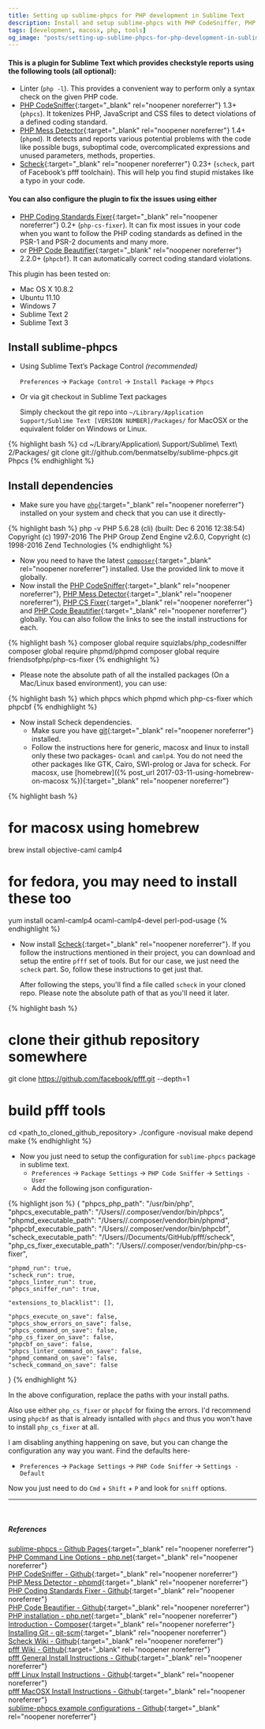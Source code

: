 ```yaml
---
title: Setting up sublime-phpcs for PHP development in Sublime Text
description: Install and setup sublime-phpcs with PHP CodeSniffer, PHP Coding Standard Fixer, Linter, Mess Detector and scheck from fb/pfff for Sublime Text 3
tags: [development, macosx, php, tools]
og_image: "posts/setting-up-sublime-phpcs-for-php-development-in-sublime-text/phpcs.jpg"
---
```



#### This is a plugin for Sublime Text which provides checkstyle reports using the following tools (all optional):

* Linter (`php -l`). This provides a convenient way to perform only a syntax check on the given PHP code.
* [PHP CodeSniffer](https://github.com/squizlabs/PHP_CodeSniffer){:target="_blank" rel="noopener noreferrer"} 1.3+ (`phpcs`). It tokenizes PHP, JavaScript and CSS files to detect violations of a defined coding standard.
* [PHP Mess Detector](https://phpmd.org/){:target="_blank" rel="noopener noreferrer"} 1.4+ (`phpmd`). It detects and reports various potential problems with the code like possible bugs, suboptimal code, overcomplicated expressions and unused parameters, methods, properties.
* [Scheck](https://github.com/facebook/pfff/wiki/Scheck){:target="_blank" rel="noopener noreferrer"} 0.23+ (`scheck`, part of Facebook’s pfff toolchain). This will help you find stupid mistakes like a typo in your code.


#### You can also configure the plugin to fix the issues using either

* [PHP Coding Standards Fixer](https://github.com/FriendsOfPHP/PHP-CS-Fixer){:target="_blank" rel="noopener noreferrer"} 0.2+ (`php-cs-fixer`). It can fix most issues in your code when you want to follow the PHP coding standards as defined in the PSR-1 and PSR-2 documents and many more.
* or [PHP Code Beautifier](https://github.com/squizlabs/PHP_CodeSniffer){:target="_blank" rel="noopener noreferrer"} 2.2.0+ (`phpcbf`). It can automatically correct coding standard violations.

This plugin has been tested on:

* Mac OS X 10.8.2
* Ubuntu 11.10
* Windows 7
* Sublime Text 2
* Sublime Text 3


## Install sublime-phpcs

* Using Sublime Text’s Package Control _(recommended)_

  `Preferences` -> `Package Control` -> `Install Package` -> `Phpcs`

* Or via git checkout in Sublime Text packages

  Simply checkout the git repo into `~/Library/Application Support/Sublime Text [VERSION NUMBER]/Packages/` for MacOSX or the equivalent folder on Windows or Linux.

{% highlight bash %}
cd ~/Library/Application\ Support/Sublime\ Text\ 2/Packages/
git clone git://github.com/benmatselby/sublime-phpcs.git Phpcs
{% endhighlight %}


## Install dependencies

* Make sure you have [`php`](http://php.net/manual/en/install.php){:target="_blank" rel="noopener noreferrer"} installed on your system and check that you can use it directly-

{% highlight bash %}
php -v
    PHP 5.6.28 (cli) (built: Dec  6 2016 12:38:54)
    Copyright (c) 1997-2016 The PHP Group
    Zend Engine v2.6.0, Copyright (c) 1998-2016 Zend Technologies
{% endhighlight %}

* Now you need to have the latest [`composer`](https://getcomposer.org/doc/00-intro.md){:target="_blank" rel="noopener noreferrer"} installed. Use the provided link to move it globally.
* Now install the [PHP CodeSniffer](https://github.com/squizlabs/PHP_CodeSniffer){:target="_blank" rel="noopener noreferrer"}, [PHP Mess Detector](https://phpmd.org/){:target="_blank" rel="noopener noreferrer"}, [PHP CS Fixer](https://github.com/FriendsOfPHP/PHP-CS-Fixer){:target="_blank" rel="noopener noreferrer"} and [PHP Code Beautifier](https://github.com/squizlabs/PHP_CodeSniffer){:target="_blank" rel="noopener noreferrer"} globally. You can also follow the links to see the install instructions for each.

{% highlight bash %}
composer global require squizlabs/php_codesniffer
composer global require phpmd/phpmd
composer global require friendsofphp/php-cs-fixer
{% endhighlight %}

* Please note the absolute path of all the installed packages (On a Mac/Linux based environment), you can use:

{% highlight bash %}
which phpcs
which phpmd
which php-cs-fixer
which phpcbf
{% endhighlight %}

* Now install Scheck dependencies.
  * Make sure you have [git](https://git-scm.com/book/en/v2/Getting-Started-Installing-Git){:target="_blank" rel="noopener noreferrer"} installed.
  * Follow the instructions here for generic, macosx and linux to install only these two packages- `Ocaml` and `camlp4`. You do not need the other packages like GTK, Cairo, SWI-prolog or Java for scheck.
    For macosx, use [homebrew]({% post_url 2017-03-11-using-homebrew-on-macosx %}){:target="_blank" rel="noopener noreferrer"}

{% highlight bash %}
# for macosx using homebrew
brew install objective-caml camlp4

# for fedora, you may need to install these too
yum install ocaml-camlp4 ocaml-camlp4-devel perl-pod-usage
{% endhighlight %}

* Now install [Scheck](https://github.com/facebook/pfff/wiki/Main#install){:target="_blank" rel="noopener noreferrer"}. If you follow the instructions mentioned in their project, you can download and setup the entire `pfff` set of tools. But for our case, we just need the `scheck` part. So, follow these instructions to get just that.

  After following the steps, you'll find a file called `scheck` in your cloned repo. Please note the absolute path of that as you'll need it later.

{% highlight bash %}
# clone their github repository somewhere
git clone https://github.com/facebook/pfff.git --depth=1

# build pfff tools
cd <path_to_cloned_github_repository>
./configure -novisual
make depend
make
{% endhighlight %}

* Now you just need to setup the configuration for `sublime-phpcs` package in sublime text.
  * `Preferences` -> `Package Settings` -> `PHP Code Sniffer` -> `Settings - User`
  * Add the following json configuration-

{% highlight json %}
{
    "phpcs_php_path": "/usr/bin/php",
    "phpcs_executable_path": "/Users/<username>/.composer/vendor/bin/phpcs",
    "phpmd_executable_path": "/Users/<username>/.composer/vendor/bin/phpmd",
  "phpcbf_executable_path": "/Users/<username>/.composer/vendor/bin/phpcbf",
    "scheck_executable_path": "/Users/<username>/Documents/GitHub/pfff/scheck",
    "php_cs_fixer_executable_path": "/Users/<username>/.composer/vendor/bin/php-cs-fixer",

    "phpmd_run": true,
    "scheck_run": true,
    "phpcs_linter_run": true,
    "phpcs_sniffer_run": true,

    "extensions_to_blacklist": [],

    "phpcs_execute_on_save": false,
    "phpcs_show_errors_on_save": false,
    "phpcs_command_on_save": false,
    "php_cs_fixer_on_save": false,
    "phpcbf_on_save": false,
    "phpcs_linter_command_on_save": false,
    "phpmd_command_on_save": false,
    "scheck_command_on_save": false
}
{% endhighlight %}

In the above configuration, replace the paths with your install paths.

Also use either `php_cs_fixer` or `phpcbf` for fixing the errors. I'd recommend using `phpcbf` as that is already isntalled with `phpcs` and thus you won't have to install `php_cs_fixer` at all.

I am disabling anything happening on save, but you can change the configuration any way you want. Find the defaults here-

* `Preferences` -> `Package Settings` -> `PHP Code Sniffer` -> `Settings - Default`

Now you just need to do `Cmd` + `Shift` + `P` and look for `sniff` options.


---
<br>

##### References
[sublime-phpcs - Github Pages](http://benmatselby.github.io/sublime-phpcs/){:target="_blank" rel="noopener noreferrer"}
<br>
[PHP Command Line Options - php.net](http://php.net/manual/en/features.commandline.options.php){:target="_blank" rel="noopener noreferrer"}
<br>
[PHP CodeSniffer - Github](https://github.com/squizlabs/PHP_CodeSniffer){:target="_blank" rel="noopener noreferrer"}
<br>
[PHP Mess Detector - phpmd](https://phpmd.org/){:target="_blank" rel="noopener noreferrer"}
<br>
[PHP Coding Standards Fixer - Github](https://github.com/FriendsOfPHP/PHP-CS-Fixer){:target="_blank" rel="noopener noreferrer"}
<br>
[PHP Code Beautifier - Github](https://github.com/squizlabs/PHP_CodeSniffer){:target="_blank" rel="noopener noreferrer"}
<br>
[PHP installation - php.net](http://php.net/manual/en/install.php){:target="_blank" rel="noopener noreferrer"}
<br>
[Introduction - Composer](https://getcomposer.org/doc/00-intro.md){:target="_blank" rel="noopener noreferrer"}
<br>
[Installing Git - git-scm](https://git-scm.com/book/en/v2/Getting-Started-Installing-Git){:target="_blank" rel="noopener noreferrer"}
<br>
[Scheck Wiki - Github](https://github.com/facebook/pfff/wiki/Scheck){:target="_blank" rel="noopener noreferrer"}
<br>
[pfff Wiki - Github](https://github.com/facebook/pfff/wiki/Main){:target="_blank" rel="noopener noreferrer"}
<br>
[pfff General Install Instructions - Github](https://github.com/facebook/pfff/blob/master/install.txt){:target="_blank" rel="noopener noreferrer"}
<br>
[pfff Linux Install Instructions - Github](https://github.com/facebook/pfff/blob/master/install_linux.txt){:target="_blank" rel="noopener noreferrer"}
<br>
[pfff MacOSX Install Instructions - Github](https://github.com/facebook/pfff/blob/master/install_macos.txt){:target="_blank" rel="noopener noreferrer"}
<br>
[sublime-phpcs example configurations - Github](https://github.com/benmatselby/sublime-phpcs/tree/master/example-settings){:target="_blank" rel="noopener noreferrer"}